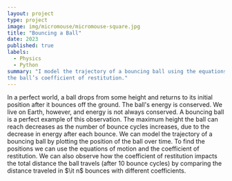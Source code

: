 ```yaml
---
layout: project
type: project
image: img/micromouse/micromouse-square.jpg
title: "Bouncing a Ball"
date: 2023
published: true
labels:
  - Physics
  - Python
summary: "I model the trajectory of a bouncing ball using the equations of motion, initial conditions, and
the ball’s coefficient of restitution."
---
```

In a perfect world, a ball drops from some height and returns to its initial position after it bounces off 
the ground. The ball's energy is conserved. We live on Earth, however, and energy is not always conserved. A bouncing 
ball is a perfect example of this observation. The maximum height the ball can reach decreases as the number of 
bounce cycles increases, due to the decrease in energy after each bounce. We can model the trajectory of a bouncing ball 
by plotting the position of the ball over time. To find the positions we can use the equations of motion and the 
coefficient of restitution. We can also observe how the coefficient of restitution impacts the total distance the 
ball travels (after 10 bounce cycles) by comparing the distance traveled in $\it n$ bounces with different 
coefficients. 
